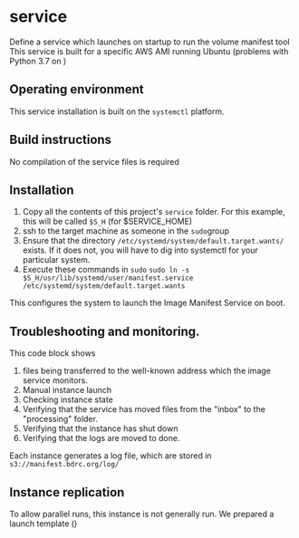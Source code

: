 # service
Define a service which launches on startup to run the volume manifest tool
This service is built for a specific AWS AMI running Ubuntu (problems with Python 3.7 on )
## Operating environment
This service installation is built on the `systemctl` platform.
## Build instructions
No compilation of the service files is required
## Installation
1. Copy all the contents of this project's `service` folder. For this example, this will be called `$S_H` (for $SERVICE_HOME) 
1. ssh to the target machine as someone in the `sudo`group
1. Ensure that the directory `/etc/systemd/system/default.target.wants/` exists. If it does not, you will have to dig into systemctl for your particular system. 
1. Execute these commands in `sudo`
        `sudo ln -s $S_H/usr/lib/systemd/user/manifest.service /etc/systemd/system/default.target.wants`
        
This configures the system to launch the Image Manifest Service on boot.

## Troubleshooting and monitoring.
This code block shows 
1. files being transferred to the well-known address which the image service monitors.
1. Manual instance launch
1. Checking instance state
1. Verifying that the service has moved files from the "inbox" to the "processing" folder. 
1. Verifying that the instance has shut down
1. Verifying that the logs are moved to done.

Each instance generates a log file, which are stored in `s3://manifest.bdrc.org/log/`
## Instance replication
To allow parallel runs, this instance is not generally run. We prepared a launch template ()

